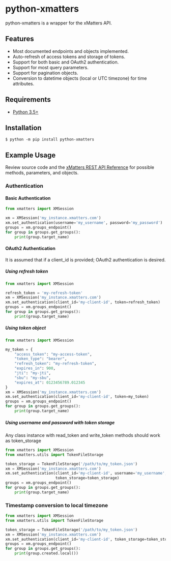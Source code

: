 # python-xmatters

python-xmatters is a wrapper for the xMatters API.

## Features

- Most documented endpoints and objects implemented.
- Auto-refresh of access tokens and storage of tokens.
- Support for both basic and OAuth2 authentication.
- Support for most query parameters.
- Support for pagination objects.
- Conversion to datetime objects (local or UTC timezone) for time attributes.

## Requirements

- [Python 3.5+](http://python.org)

## Installation
  ```$ python -m pip install python-xmatters```

## Example Usage

Review source code and the [xMatters REST API Reference](https://help.xmatters.com/xmapi/)
for possible methods, parameters, and objects.


### Authentication

#### Basic Authentication

```python
from xmatters import XMSession

xm = XMSession('my_instance.xmatters.com')
xm.set_authentication(username='my_username', password='my_password')
groups = xm.groups_endpoint()
for group in groups.get_groups():
    print(group.target_name)
```

#### OAuth2 Authentication
It is assumed that if a client_id is provided; OAuth2 authentication is desired.

##### Using refresh token

```python
from xmatters import XMSession

refresh_token = 'my-refresh-token'
xm = XMSession('my_instance.xmatters.com')
xm.set_authentication(client_id='my-client-id', token=refresh_token)
groups = xm.groups_endpoint()
for group in groups.get_groups():
    print(group.target_name)
```
##### Using token object

```python
from xmatters import XMSession

my_token = {
    "access_token": "my-access-token",
    "token_type": "bearer",
    "refresh_token": "my-refresh-token",
    "expires_in": 900,
    "jti": "my-jti",
    "sbu": "my-sbu",
    "expires_at": 0123456789.012345
}
xm = XMSession('my_instance.xmatters.com')
xm.set_authentication(client_id='my-client-id', token=my_token)
groups = xm.groups_endpoint()
for group in groups.get_groups():
    print(group.target_name)
```
##### Using username and password with token storage
Any class instance with read_token and write_token methods should work as token_storage

```python
from xmatters import XMSession
from xmatters.utils import TokenFileStorage

token_storage = TokenFileStorage('/path/to/my_token.json')
xm = XMSession('my_instance.xmatters.com')
xm.set_authentication(client_id='my-client-id', username='my_username', password='my_password',
                      token_storage=token_storage)
groups = xm.groups_endpoint()
for group in groups.get_groups():
    print(group.target_name)
```

### Timestamp conversion to local timezone

```python
from xmatters import XMSession
from xmatters.utils import TokenFileStorage

token_storage = TokenFileStorage('/path/to/my_token.json')
xm = XMSession('my_instance.xmatters.com')
xm.set_authentication(client_id='my-client-id', token_storage=token_storage)
groups = xm.groups_endpoint()
for group in groups.get_groups():
    print(group.created.local())
```
